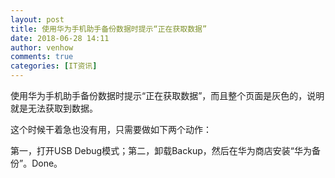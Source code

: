 ```yaml
---
layout: post
title: 使用华为手机助手备份数据时提示“正在获取数据”
date: 2018-06-28 14:11
author: venhow
comments: true
categories: [IT资讯]
---
```

使用华为手机助手备份数据时提示“正在获取数据”，而且整个页面是灰色的，说明就是无法获取到数据。

这个时候干着急也没有用，只需要做如下两个动作：

第一，打开USB Debug模式；第二，卸载Backup，然后在华为商店安装“华为备份”。Done。
